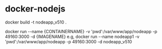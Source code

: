 # docker-nodejs

docker build -t nodeapp_v510 .

docker run --name {CONTAINERNAME} -v 'pwd':/var/www/app/nodeapp -p 49160:3000 -d {IMAGENAME}
e.g, docker run --name nodeapp1 -v 'pwd':/var/www/app/nodeapp -p 49160:3000 -d nodeapp_v510


